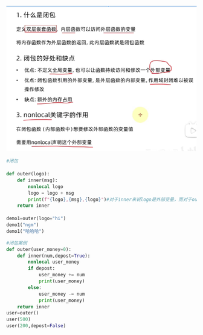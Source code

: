 ![image-20240126185041448](https://raw.githubusercontent.com/iooiAsrr/picture/main/Typora/image-20240126185041448.png)

```Python
#闭包

def outer(logo):
    def inner(msg):
        nonlocal logo
        logo = logo + msg
        print(f"{logo},{msg},{logo}")#对于inner来说logo是外部变量，而对于outer来说是内部，修改外部变量用nonlocal关键字
    return inner

demo1=outer(logo="hi")
demo1("ngm")
demo1("哈哈哈")
```

```Python
#闭包案例
def outer(user_money=0):
    def inner(num,depost=True):
        nonlocal user_money
        if depost:
            user_money += num
            print(user_money)
        else:
            user_money -= num
            print(user_money)
    return inner
user=outer()
user(500)
user(200,depost=False)
```

